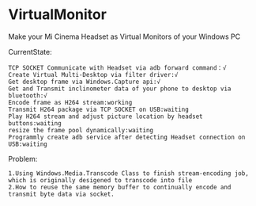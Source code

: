 # VirtualMonitor
Make your Mi Cinema Headset  as Virtual Monitors of your Windows PC

CurrentState:

	TCP SOCKET Communicate with Headset via adb forward command：√
	Create Virtual Multi-Desktop via filter driver:√
	Get desktop frame via Windows.Capture api:√
	Get and Transmit inclinometer data of your phone to desktop via bluetooth:√
	Encode frame as H264 stream:working
	Transmit H264 package via TCP SOCKET on USB:waiting
	Play H264 stream and adjust picture location by headset buttons:waiting
	resize the frame pool dynamically:waiting
	Programmly create adb service after detecting Headset connection on USB:waiting
	
Problem:

	1.Using Windows.Media.Transcode Class to finish stream-encoding job, which is originally desigened to transcode into file
	2.How to reuse the same memory buffer to continually encode and transmit byte data via socket.
